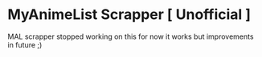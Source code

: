 # MyAnimeList Scrapper [ Unofficial ]
MAL scrapper stopped working on this for now it works but improvements in future ;)



